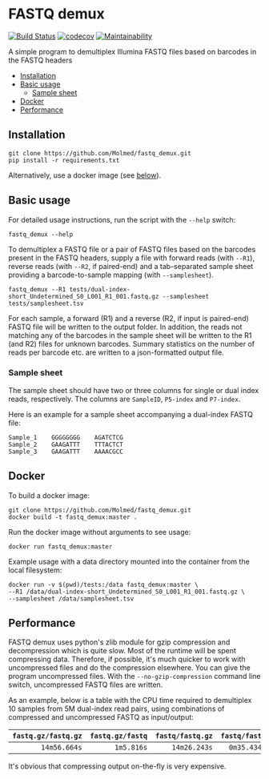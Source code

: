 # FASTQ demux

[![Build Status](https://travis-ci.org/Molmed/fastq_demux.svg?branch=master)](https://travis-ci.org/Molmed/fastq_demux)
[![codecov](https://codecov.io/gh/Molmed/fastq_demux/branch/master/graph/badge.svg)](https://codecov.io/gh/Molmed/fastq_demux)
[![Maintainability](https://api.codeclimate.com/v1/badges/e3809abe804678af9d79/maintainability)](https://codeclimate.com/github/Molmed/fastq_demux/maintainability)

A simple program to demultiplex Illumina FASTQ files based on barcodes in the FASTQ headers


- [Installation](#installation)
- [Basic usage](#basic-usage)
    - [Sample sheet](#sample-sheet)
- [Docker](#docker)
- [Performance](#performance)


## Installation

```
git clone https://github.com/Molmed/fastq_demux.git
pip install -r requirements.txt
```
Alternatively, use a docker image (see [below](#docker)).


## Basic usage

For detailed usage instructions, run the script with the `--help` switch:
```
fastq_demux --help
```

To demultiplex a FASTQ file or a pair of FASTQ files based on the barcodes present in the FASTQ headers, supply a
file with forward reads (with `--R1`), reverse reads (with `--R2`, if paired-end) and a tab-separated sample sheet 
providing a barcode-to-sample mapping (with `--samplesheet`). 

```
fastq_demux --R1 tests/dual-index-short_Undetermined_S0_L001_R1_001.fastq.gz --samplesheet tests/samplesheet.tsv
```

For each sample, a forward (R1) and a reverse (R2, if input is paired-end) FASTQ file will be written to the output 
folder. In addition, the reads not matching any of the barcodes in the sample sheet will be written to the R1 (and R2) 
files for unknown barcodes. Summary statistics on the number of reads per barcode etc. are written to a json-formatted 
output file.

### Sample sheet
The sample sheet should have two or three columns for single or dual index reads, respectively. The columns are 
`SampleID`, `P5-index` and `P7-index`.

Here is an example for a sample sheet accompanying a dual-index FASTQ file:
```
Sample_1    GGGGGGGG    AGATCTCG
Sample_2    GAAGATTT    TTTACTCT
Sample_3    GAAGATTT    AAAACGCC
```


## Docker
To build a docker image:

```
git clone https://github.com/Molmed/fastq_demux.git
docker build -t fastq_demux:master .
```

Run the docker image without arguments to see usage:

```
docker run fastq_demux:master
```

Example usage with a data directory mounted into the container from the local filesystem:

```
docker run -v $(pwd)/tests:/data fastq_demux:master \
--R1 /data/dual-index-short_Undetermined_S0_L001_R1_001.fastq.gz \
--samplesheet /data/samplesheet.tsv
```

## Performance

FASTQ demux uses python's zlib module for gzip compression and decompression which is quite slow. Most of 
the runtime will be spent compressing data. Therefore, if possible, it's much quicker to work
with uncompressed files and do the compression elsewhere. You can give the program uncompressed files. 
With the `--no-gzip-compression` command line switch, uncompressed FASTQ files are written.

As an example, below is a table with the CPU time required to demultiplex 10 samples from 5M dual-index read pairs, 
using combinations of compressed and uncompressed FASTQ as input/output:

`fastq.gz/fastq.gz` | `fastq.gz/fastq` | `fastq/fastq.gz` | `fastq/fastq` |
------------------: | ---------------: | ---------------: | ------------: |
`14m56.664s`        | `1m5.816s`       | `14m26.243s`     | `0m35.434s`   |

It's obvious that compressing output on-the-fly is very expensive.

